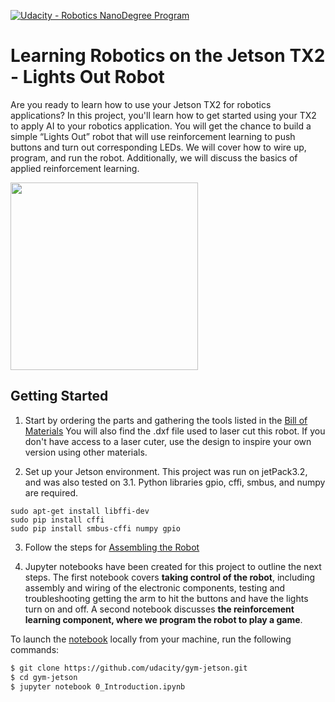 [![Udacity - Robotics NanoDegree Program](https://s3-us-west-1.amazonaws.com/udacity-robotics/Extra+Images/RoboND_flag.png)](https://www.udacity.com/robotics)
# Learning Robotics on the Jetson TX2 - Lights Out Robot

Are you ready to learn how to use your Jetson TX2 for robotics applications? In this project, you'll learn how to get started using your TX2 to apply AI to your robotics application. You will get the chance to build a simple “Lights Out” robot that will use reinforcement learning to push buttons and turn out corresponding LEDs. We will cover how to wire up, program, and run the robot. Additionally, we will discuss the basics of applied reinforcement learning.

<img src="https://github.com/udacity/gym-jetson/blob/master/images/robot-working.gif" width="300">

## Getting Started

1. Start by ordering the parts and gathering the tools listed in the [Bill of Materials](https://github.com/udacity/gym-jetson/blob/master/robot_construction/BOM.md) You will also find the .dxf file used to laser cut this robot. If you don't have access to a laser cuter, use the design to inspire your own version using other materials.

2. Set up your Jetson environment. This project was run on jetPack3.2, and was also tested on 3.1. Python libraries gpio, cffi, smbus, and numpy are required.

```
sudo apt-get install libffi-dev
sudo pip install cffi
sudo pip install smbus-cffi numpy gpio
```

3. Follow the steps for [Assembling the Robot](https://github.com/udacity/gym-jetson/blob/master/robot_construction/assembly.md) 

4. Jupyter notebooks have been created for this project to outline the next steps. The first notebook covers **taking control of the robot**, including assembly and wiring of the electronic components, testing and troubleshooting getting the arm to hit the buttons and have the lights turn on and off. A second notebook discusses **the reinforcement learning component, where we program the robot to play a game**.

To launch the [notebook](https://github.com/udacity/gym-jetson/blob/master/0_Introduction.ipynb) locally from your machine, run the following commands:

``` bash
$ git clone https://github.com/udacity/gym-jetson.git
$ cd gym-jetson
$ jupyter notebook 0_Introduction.ipynb
```
